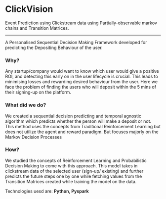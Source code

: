 # ClickVision

Event Prediction using Clickstream data using Partially-observable markov chains and Transition Matrices. 

----
A Personalised Sequential Decision Making Framework developed for predicting the Depositing Behaviour of the user.

### Why?

Any startup/company would want to know which user would give a positive ROI, and detecting this early on in the user lifecycle is crucial. This leads to minimising losses and rewarding desired behaviour from the user. Here we face the problem of finding the users who will deposit within the 5 mins of their signing-up on the platform.

### What did we do?

We created a sequential decision predicting and temporal agnostic algorithm which predicts whether the person will make a deposit or not. This method uses the concepts from Traditional Reinforcement Learning but does not utilize the agent and reward paradigm. But focuses majorly on the Markov Decision Processes

### How?

We studied the concepts of Reinforcement Learning and Probabilistic Decision Making to come with this approach. This model takes in clickstream data of the selected user (sign-up/ existing) and further predicts the future steps one by one while fetching values from the Transition Matrices created while training the model on the data.

Technologies uesd are: **Python, Pyspark**